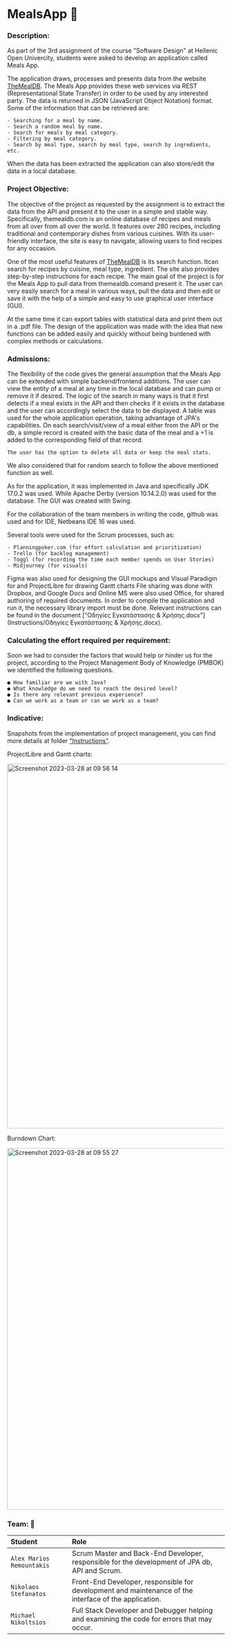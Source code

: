 # MealsApp :spaghetti:

### Description:

  As part of the 3rd assignment of the course "Software Design" at Hellenic Open Univercity, 
  students were asked to develop an application called Meals App.

  The application draws, processes and presents data from the website [TheMealDB](https://themealdb.com/api.php). 
The Meals App provides these web services via REST (Representational State Transfer) in order to be used by any interested party.
The data is returned in JSON (JavaScript Object Notation) format.
Some of the information that can be retrieved are:
```
- Searching for a meal by name.
- Search a random meal by name.
- Search for meals by meal category.
- Filtering by meal category.
- Search by meal type, search by meal type, search by ingredients, etc.
```

  When the data has been extracted the application can also store/edit the data in a local database.


### Project Objective:

  The objective of the project as requested by the assignment is to extract the data from the API and present it to the user in a simple and stable way.
Specifically, themealdb.com is an online database of recipes and meals from all over from all over the world. It features over 280 recipes, including traditional and contemporary dishes from various cuisines. With its user-friendly interface, the site is easy to navigate, allowing users to find recipes for any occasion.

  One of the most useful features of [TheMealDB](https://themealdb.com/api.php)  is its search function. Itcan search for recipes by cuisine, meal type, ingredient. The site also provides step-by-step instructions for each recipe.
  The main goal of the project is for the Meals App to pull data from themealdb.comand present it. The user can very easily search for a meal in various ways, pull the data and then edit or save it with the help of a simple and easy to use graphical user interface (GUI).

  At the same time it can export tables with statistical data and print them out in a .pdf file.
The design of the application was made with the idea that new functions can be added easily and quickly
without being burdened with complex methods or calculations.


### Admissions:

The flexibility of the code gives the general assumption that the Meals App can be extended with simple backend/frontend additions.
The user can view the entity of a meal at any time in the local database and can pump or remove it if desired. The logic of the search in many ways is that it first detects if a meal exists in the API and then checks if it exists in the database and the user can accordingly select the data to be displayed.
A table was used for the whole application operation, taking advantage of JPA's capabilities.
On each search/visit/view of a meal either from the API or the db, a simple record is created with the basic data of the meal and a +1 is added to the corresponding field of that record.
```
The user has the option to delete all data or keep the meal stats.
```
We also considered that for random search to follow the above mentioned function as well.

As for the application, it was implemented in Java and specifically JDK 17.0.2 was used. While Apache Derby (version 10.14.2.0) was used for the database. The GUI was created with Swing.

For the collaboration of the team members in writing the code, github was used and for IDE, Netbeans IDE 16 was used.

Several tools were used for the Scrum processes, such as:
```
- Planningpoker.com (for effort calculation and prioritization)
- Trello (for backlog management)
- Toggl (for recording the time each member spends on User Stories)
- Midjourney (for visuals)
```
Figma was also used for designing the GUI mockups and Visual Paradigm for and ProjectLibre for drawing Gantt charts
File sharing was done with Dropbox, and Google Docs and Online MS were also used Office, for shared authoring of required documents.
In order to compile the application and run it, the necessary library import must be done.
Relevant instructions can be found in the document ["Οδηγίες Εγκατάστασης & Χρήσης.docx"](Instructions/Οδηγίες Εγκατάστασης & Χρήσης.docx).


### Calculating the effort required per requirement:
  Soon we had to consider the factors that would help or hinder us for the project, according to the Project Management Body of Knowledge (PMBOK) we identified the following questions.
```
● How familiar are we with Java?
● What knowledge do we need to reach the desired level?
● Is there any relevant previous experience?
● Can we work as a team or can we work as a team?
```


### Indicative:

Snapshots from the implementation of project management, you can find more details at folder ["Instructions"](Instructions).

ProjectLibre and Gantt charts:

<img width="845" alt="Screenshot 2023-03-28 at 09 56 14" src="https://user-images.githubusercontent.com/32077784/228154684-60962020-c460-45b8-b710-f1b551583b78.png">

Burndown Chart:

<img width="838" alt="Screenshot 2023-03-28 at 09 55 27" src="https://user-images.githubusercontent.com/32077784/228155587-fe0fe299-0669-4f7b-b3a9-3ee72879b79c.png">

### Team: :handshake:
|Student|Role|
|:---|:---|
|`Alex Marios Remountakis`|Scrum Master and Back-End Developer, responsible for the development of JPA db, API and Scrum.|
|`Nikolaos Stefanatos`|Front-End Developer, responsible for development and maintenance of the interface of the application.|
|`Michael Nikoltsios`|Full Stack Developer and Debugger helping and examining the code for errors that may occur.|
